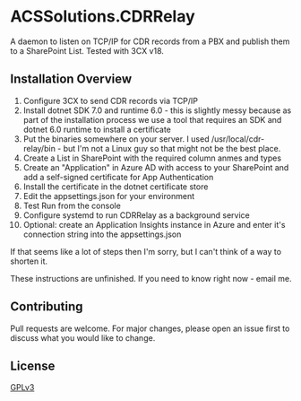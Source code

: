 # ACSSolutions.CDRRelay

A daemon to listen on TCP/IP for CDR records from a PBX and publish them to a SharePoint List. Tested with 3CX v18.

## Installation Overview

 1. Configure 3CX to send CDR records via TCP/IP
 1. Install dotnet SDK 7.0 and runtime 6.0 - this is slightly messy because as part of the installation process we use a tool that requires an SDK and dotnet 6.0 runtime to install a certificate
 1. Put the binaries somewhere on your server. I used /usr/local/cdr-relay/bin - but I'm not a Linux guy so that might not be the best place.
 1. Create a List in SharePoint with the required column anmes and types
 1. Create an "Application" in Azure AD with access to your SharePoint and add a self-signed certificate for App Authentication
 1. Install the certificate in the dotnet certificate store
 1. Edit the appsettings.json for your environment
 1. Test Run from the console
 1. Configure systemd to run CDRRelay as a background service
 1. Optional: create an Application Insights instance in Azure and enter it's connection string into the appsettings.json

If that seems like a lot of steps then I'm sorry, but I can't think of a way to shorten it.

These instructions are unfinished. If you need to know right now - email me.

## Contributing

Pull requests are welcome. For major changes, please open an issue first to discuss what you would like to change.

## License

[GPLv3](https://www.gnu.org/licenses/gpl-3.0.en.html)
